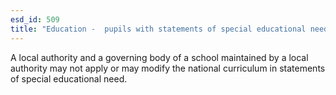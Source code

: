 ```yaml
---
esd_id: 509
title: "Education -  pupils with statements of special educational needs in Wales"
---
```


A local authority and a governing body of a school maintained by a local authority may not apply or may modify the national curriculum in statements of special educational need.

